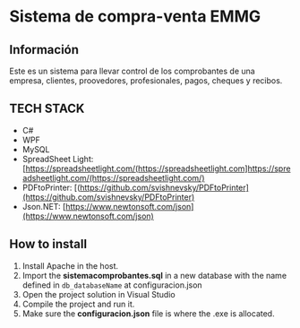 # Sistema de compra-venta EMMG

## Información

Este es un sistema para llevar control de los comprobantes de una empresa, clientes, proovedores, profesionales, pagos, cheques y recibos.

## TECH STACK

* C#
* WPF
* MySQL
* SpreadSheet Light: [https://spreadsheetlight.com/(https://spreadsheetlight.com]https://spreadsheetlight.com/(https://spreadsheetlight.com/)
* PDFtoPrinter: [(https://github.com/svishnevsky/PDFtoPrinter](https://github.com/svishnevsky/PDFtoPrinter)
* Json.NET: [https://www.newtonsoft.com/json](https://www.newtonsoft.com/json)


## How to install

1. Install Apache in the host.
2. Import the **sistemacomprobantes.sql** in a new database with the name defined in `db_databaseName` at configuracion.json
3. Open the project solution in Visual Studio
4. Compile the project and run it.
5. Make sure the **configuracion.json** file is where the .exe is allocated.
